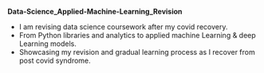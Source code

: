 **Data-Science_Applied-Machine-Learning_Revision**

- I am revising data science coursework after my covid recovery.
- From Python libraries and analytics to applied machine Learning & deep Learning models. 
- Showcasing my revision and gradual learning process as I recover from post covid syndrome.
